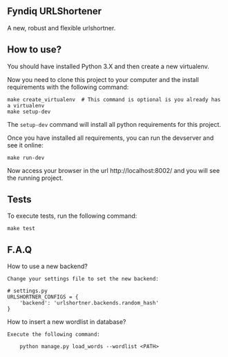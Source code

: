 Fyndiq URLShortener
------------------

A new, robust and flexible urlshortner.


How to use?
---------------

You should have installed Python 3.X and then create a new virtualenv.

Now you need to clone this project to your computer and the install requirements with
the following command:

    make create_virtualenv  # This command is optional is you already has a virtualenv
    make setup-dev


The `setup-dev` command will install all python requirements for this project.

Once you have installed all requirements, you can run the devserver and see it online:

    make run-dev

Now access your browser in the url http://localhost:8002/ and you will see the running project.


Tests
-----

To execute tests, run the following command:

    make test


F.A.Q
------

How to use a new backend?

    Change your settings file to set the new backend:

    # settings.py
    URLSHORTNER_CONFIGS = {
        'backend': 'urlshortner.backends.random_hash'
    }


How to insert a new wordlist in database?

    Execute the following command:

        python manage.py load_words --wordlist <PATH>
